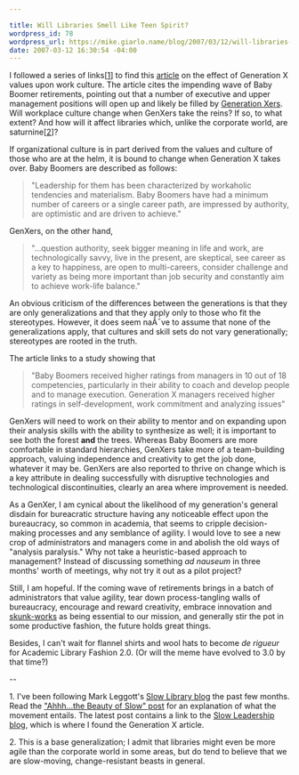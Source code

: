 ```yaml
---

title: Will Libraries Smell Like Teen Spirit?
wordpress_id: 78
wordpress_url: https://mike.giarlo.name/blog/2007/03/12/will-libraries-smell-like-teen-spirit/
date: 2007-03-12 16:30:54 -04:00
---
```

I followed a series of links[<a href="https://mike.giarlo.name/blog/2007/03/12/will-libraries-smell-like-teen-spirit/#note1">1</a>] to find this <a href="http://www.canada.com/nationalpost/financialpost/story.html?id=b1f851b9-b5ff-41bb-bf17-4aadba0ac89e" target="_blank">article</a> on the effect of Generation X values upon work culture.  The article cites the impending wave of Baby Boomer retirements, pointing out that a number of executive and upper management positions will open up and likely be filled by <a href="http://en.wikipedia.org/wiki/Generation_X">Generation Xers</a>.  Will workplace culture change when GenXers take the reins?  If so, to what extent?  And how will it affect libraries which, unlike the corporate world, are saturnine[<a href="https://mike.giarlo.name/blog/2007/03/12/will-libraries-smell-like-teen-spirit/#note2">2</a>]?
<!--more-->
If organizational culture is in part derived from the values and culture of those who are at the helm, it is bound to change when Generation X takes over.  Baby Boomers are described as follows:<blockquote>"Leadership for them has been characterized by workaholic tendencies and materialism. Baby Boomers have had a minimum number of careers or a single career path, are impressed by authority, are optimistic and are driven to achieve."</blockquote>GenXers, on the other hand,<blockquote>"...question authority, seek bigger meaning in life and work, are technologically savvy, live in the present, are skeptical, see career as a key to happiness, are open to multi-careers, consider challenge and variety as being more important than job security and constantly aim to achieve work-life balance."</blockquote>An obvious criticism of the differences between the generations is that they are only generalizations and that they apply only to those who fit the stereotypes.  However, it does seem naÃ¯ve to assume that none of the generalizations apply, that cultures and skill sets do not vary generationally; stereotypes are rooted in the truth.

The article links to a study showing that<blockquote>"Baby Boomers received higher ratings from managers in 10 out of 18 competencies, particularly in their ability to coach and develop people and to manage execution. Generation X managers received higher ratings in self-development, work commitment and analyzing issues"</blockquote>GenXers will need to work on their ability to mentor and on expanding upon their analysis skills with the ability to synthesize as well; it is important to see both the forest <strong>and</strong> the trees.  Whereas Baby Boomers are more comfortable in standard hierarchies, GenXers take more of a team-building approach, valuing independence and creativity to get the job done, whatever it may be.  GenXers are also reported to thrive on change which is a key attribute in dealing successfully with disruptive technologies and technological discontinuities, clearly an area where improvement is needed.

As a GenXer, I am cynical about the likelihood of my generation's general disdain for bureacratic structure having any noticeable effect upon the bureaucracy, so common in academia, that seems to cripple decision-making processes and any semblance of agility.  I would love to see a new crop of administrators and managers come in and abolish the old ways of "analysis paralysis."  Why not take a heuristic-based approach to management?   Instead of discussing something <em>ad nauseum</em> in three months' worth of meetings, why not try it out as a pilot project?

Still, I am hopeful.  If the coming wave of retirements brings in a batch of administrators that value agility, tear down process-tangling walls of bureaucracy, encourage and reward creativity, embrace innovation and <a href="http://en.wikipedia.org/wiki/Skunk_works">skunk-works</a> as being essential to our mission, and generally stir the pot in some productive fashion, the future holds great things.

Besides, I can't wait for flannel shirts and wool hats to become <em>de rigueur</em> for Academic Library Fashion 2.0.  (Or will the meme have evolved to 3.0 by that time?)

--

<a name="note1">1.</a> I've been following Mark Leggott's <a href="http://loomware.typepad.com/slowlibrary/" target="_blank">Slow Library blog</a> the past few months.  Read the <a href="http://loomware.typepad.com/slowlibrary/2007/02/ahhhthe_beauty_.html" target="_blank">"Ahhh...the Beauty of Slow" post</a> for an explanation of what the movement entails.  The latest post contains a link to the <a href="http://www.slowleadership.org/" target="_blank">Slow Leadership blog</a>, which is where I found the Generation X article.

<a name="note2">2.</a> This is a base generalization; I admit that libraries might even be more agile than the corporate world in some areas, but do tend to believe that we are slow-moving, change-resistant beasts in general.
